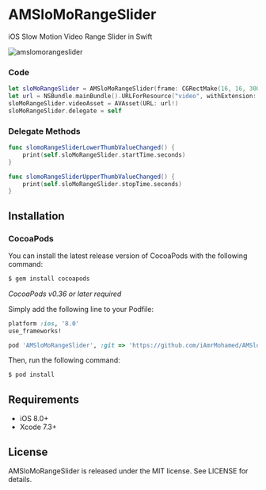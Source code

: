 AMSloMoRangeSlider
============

iOS Slow Motion Video Range Slider in Swift

![amslomorangeslider](https://cloud.githubusercontent.com/assets/8356318/17716593/a7df7562-6409-11e6-83a3-55163d6d8008.gif)

### Code

```swift
let sloMoRangeSlider = AMSloMoRangeSlider(frame: CGRectMake(16, 16, 300, 20))
let url = NSBundle.mainBundle().URLForResource("video", withExtension: "mp4")
sloMoRangeSlider.videoAsset = AVAsset(URL: url!)
sloMoRangeSlider.delegate = self
```

### Delegate Methods

```swift
func slomoRangeSliderLowerThumbValueChanged() {
    print(self.sloMoRangeSlider.startTime.seconds)
}

func slomoRangeSliderUpperThumbValueChanged() {
    print(self.sloMoRangeSlider.stopTime.seconds)
}
```

## Installation

### CocoaPods

You can install the latest release version of CocoaPods with the following command:

```bash
$ gem install cocoapods
```

*CocoaPods v0.36 or later required*

Simply add the following line to your Podfile:

```ruby
platform :ios, '8.0' 
use_frameworks!

pod 'AMSloMoRangeSlider', :git => 'https://github.com/iAmrMohamed/AMSloMoRangeSlider.git' 
```

Then, run the following command:

```bash
$ pod install
```

## Requirements

- iOS 8.0+
- Xcode 7.3+

## License

AMSloMoRangeSlider is released under the MIT license. See LICENSE for details.
